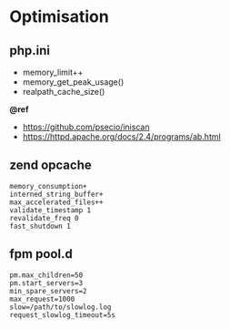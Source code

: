 # Optimisation

php.ini
---
- memory_limit++
- memory_get_peak_usage()
- realpath_cache_size()

**@ref** 
- https://github.com/psecio/iniscan
- https://httpd.apache.org/docs/2.4/programs/ab.html

zend opcache
---
    memory_consumption+
    interned_string_buffer+
    max_accelerated_files++
    validate_timestamp 1
    revalidate_freq 0
    fast_shutdown 1


fpm pool.d
---
    pm.max_children=50
    pm.start_servers=3
    min_spare_servers=2
    max_request=1000
    slow=/path/to/slowlog.log
    request_slowlog_timeout=5s
